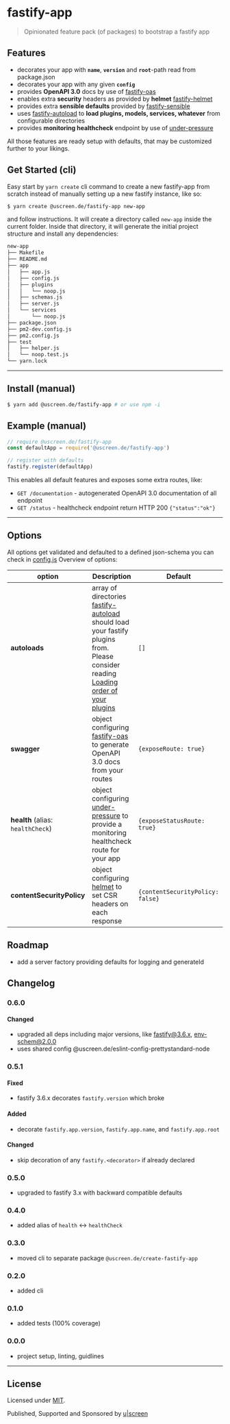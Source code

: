 # fastify-app

> Opinionated feature pack (of packages) to bootstrap a fastify app

## Features

* decorates your app with __`name`__, __`version`__ and __`root`__-path read from package.json
* decorates your app with any given __`config`__
* provides __OpenAPI 3.0__ docs by use of [fastify-oas](https://github.com/SkeLLLa/fastify-oas)
* enables extra __security__ headers as provided by __helmet__ [fastify-helmet](https://github.com/fastify/fastify-helmet)
* provides extra __sensible defaults__ provided by [fastify-sensible](https://github.com/fastify/fastify-sensible)
* uses [fastify-autoload](https://github.com/fastify/fastify-autoload) to __load plugins, models, services, whatever__ from configurable directories
* provides __monitoring healthcheck__ endpoint by use of [under-pressure](https://github.com/fastify/under-pressure)

All those features are ready setup with defaults, that may be customized further to your likings.

## Get Started (cli)

Easy start by `yarn create` cli command to create a new fastify-app from scratch instead of manually setting up a new fastify instance, like so:

```bash
$ yarn create @uscreen.de/fastify-app new-app
```

and follow instructions. It will create a directory called `new-app` inside the current folder.
Inside that directory, it will generate the initial project structure and install any dependencies:

```bash
new-app
├── Makefile
├── README.md
├── app
│   ├── app.js
│   ├── config.js
│   ├── plugins
│   │   └── noop.js
│   ├── schemas.js
│   ├── server.js
│   └── services
│       └── noop.js
├── package.json
├── pm2-dev.config.js
├── pm2.config.js
├── test
│   ├── helper.js
│   └── noop.test.js
└── yarn.lock
```

---

## Install (manual)

```sh
$ yarn add @uscreen.de/fastify-app # or use npm -i
```

## Example (manual)

```js
// require @uscreen.de/fastify-app
const defaultApp = require('@uscreen.de/fastify-app')

// register with defaults
fastify.register(defaultApp)
```

This enables all default features and exposes some extra routes, like:

* `GET /documentation` - autogenerated OpenAPI 3.0 documentation of all endpoint
* `GET /status` - healthcheck endpoint return HTTP 200 `{"status":"ok"}`

---

## Options

All options get validated and defaulted to a defined json-schema you can check in [config.js](./config.js) Overview of options:

| option                            | Description                                                                                                                                                                                                                                                                               | Default                          | Example                                                           |
|-----------------------------------|-------------------------------------------------------------------------------------------------------------------------------------------------------------------------------------------------------------------------------------------------------------------------------------------|----------------------------------|-------------------------------------------------------------------|
| __autoloads__                     | array of directories [fastify-autoload](https://github.com/fastify/fastify-autoload) should load your fastify plugins from. Please consider reading [Loading order of your plugins](https://github.com/fastify/fastify/blob/master/docs/Getting-Started.md#loading-order-of-your-plugins) | `[]`                             | `['./plugins', './services']`                                     |
| __swagger__                       | object configuring [fastify-oas](https://github.com/SkeLLLa/fastify-oas) to generate OpenAPI 3.0 docs from your routes                                                                                                                                                                    | `{exposeRoute: true}`            | `{exposeRoute: '/docs'}`                                          |
| __health__ (alias: `healthCheck`) | object configuring [under-pressure](https://github.com/fastify/under-pressure) to provide a monitoring healthcheck route for your app                                                                                                                                                     | `{exposeStatusRoute: true}`      | `{exposeStatusRoute: '/health'}`                                  |
| __contentSecurityPolicy__         | object configuring [helmet](https://github.com/helmetjs/helmet) to set CSR headers on each response                                                                                                                                                                                       | `{contentSecurityPolicy: false}` | `{contentSecurityPolicy: {directives: {defaultSrc: ["'self'"]}}}` |


## Roadmap

- add a server factory providing defaults for logging and generateId

## Changelog

### 0.6.0

#### Changed

- upgraded all deps including major versions, like fastify@3.6.x, env-schem@2.0.0
- uses shared config @uscreen.de/eslint-config-prettystandard-node

### 0.5.1

#### Fixed

- fastify 3.6.x decorates `fastify.version` which broke

#### Added

- decorate `fastify.app.version`, `fastify.app.name`, and `fastify.app.root`

#### Changed

- skip decoration of any `fastify.<decorator>` if already declared

### 0.5.0

- upgraded to fastify 3.x with backward compatible defaults

### 0.4.0

- added alias of `health` <-> `healthCheck`

### 0.3.0

- moved cli to separate package `@uscreen.de/create-fastify-app`

### 0.2.0

- added cli

### 0.1.0

- added tests (100% coverage)

### 0.0.0

- project setup, linting, guidlines

---

## License

Licensed under [MIT](./LICENSE).

Published, Supported and Sponsored by [u|screen](https://uscreen.de)
